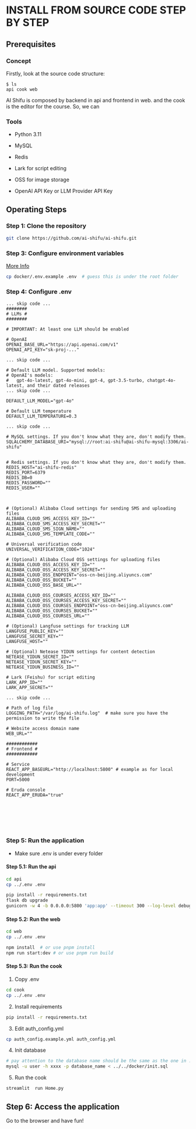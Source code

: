 # INSTALL FROM SOURCE CODE STEP BY STEP
## Prerequisites
### Concept
Firstly, look at the source code structure:
```
$ ls
api cook web
```
AI Shifu is composed by backend in api and frontend in web. and the cook is the editor for the course.
So, we can

### Tools
- Python 3.11
- MySQL
- Redis
- Lark for script editing
- OSS for image storage

- OpenAI API Key or LLM Provider API Key

## Operating Steps

### Step 1: Clone the repository

```bash
git clone https://github.com/ai-shifu/ai-shifu.git
```


### Step 3: Configure environment variables

[More Info](https://github.com/ai-shifu/ai-shifu-docs/blob/main/zh_CN/guides/environment-variables.md)
```bash
cp docker/.env.example .env  # guess this is under the root folder
```

### Step 4: Configure .env
```
... skip code ...
########
# LLMs #
########

# IMPORTANT: At least one LLM should be enabled

# OpenAI
OPENAI_BASE_URL="https://api.openai.com/v1"
OPENAI_API_KEY="sk-proj-..."

... skip code ...

# Default LLM model. Supported models:
# OpenAI's models:
#   gpt-4o-latest, gpt-4o-mini, gpt-4, gpt-3.5-turbo, chatgpt-4o-latest, and their dated releases
... skip code ...

DEFAULT_LLM_MODEL="gpt-4o"

# Default LLM temperature
DEFAULT_LLM_TEMPERATURE=0.3

... skip code ...

# MySQL settings. If you don't know what they are, don't modify them.
SQLALCHEMY_DATABASE_URI="mysql://root:ai-shifu@ai-shifu-mysql:3306/ai-shifu"


# Redis settings. If you don't know what they are, don't modify them.
REDIS_HOST="ai-shifu-redis"
REDIS_PORT=6379
REDIS_DB=0
REDIS_PASSWORD=""
REDIS_USER=""



# (Optional) Alibaba Cloud settings for sending SMS and uploading files
ALIBABA_CLOUD_SMS_ACCESS_KEY_ID=""
ALIBABA_CLOUD_SMS_ACCESS_KEY_SECRET=""
ALIBABA_CLOUD_SMS_SIGN_NAME=""
ALIBABA_CLOUD_SMS_TEMPLATE_CODE=""

# Universal verification code
UNIVERSAL_VERIFICATION_CODE="1024"

# (Optional) Alibaba Cloud OSS settings for uploading files
ALIBABA_CLOUD_OSS_ACCESS_KEY_ID=""
ALIBABA_CLOUD_OSS_ACCESS_KEY_SECRET=""
ALIBABA_CLOUD_OSS_ENDPOINT="oss-cn-beijing.aliyuncs.com"
ALIBABA_CLOUD_OSS_BUCKET=""
ALIBABA_CLOUD_OSS_BASE_URL=""

ALIBABA_CLOUD_OSS_COURSES_ACCESS_KEY_ID=""
ALIBABA_CLOUD_OSS_COURSES_ACCESS_KEY_SECRET=""
ALIBABA_CLOUD_OSS_COURSES_ENDPOINT="oss-cn-beijing.aliyuncs.com"
ALIBABA_CLOUD_OSS_COURSES_BUCKET=""
ALIBABA_CLOUD_OSS_COURSES_URL=""

# (Optional) Langfuse settings for tracking LLM
LANGFUSE_PUBLIC_KEY=""
LANGFUSE_SECRET_KEY=""
LANGFUSE_HOST=""

# (Optional) Netease YIDUN settings for content detection
NETEASE_YIDUN_SECRET_ID=""
NETEASE_YIDUN_SECRET_KEY=""
NETEASE_YIDUN_BUSINESS_ID=""

# Lark (Feishu) for script editing
LARK_APP_ID=""
LARK_APP_SECRET=""

... skip code ...

# Path of log file
LOGGING_PATH="/var/log/ai-shifu.log"  # make sure you have the permission to write the file

# Website access domain name
WEB_URL=""

############
# Frontend #
############

# Service
REACT_APP_BASEURL="http://localhost:5800" # example as for local development
PORT=5000

# Eruda console
REACT_APP_ERUDA="true"







```

### Step 5: Run the application
* Make sure .env is under every folder

#### Step 5.1: Run the api
```bash
cd api
cp ../.env .env

pip install -r requirements.txt
flask db upgrade
gunicorn -w 4 -b 0.0.0.0:5800 'app:app' --timeout 300 --log-level debug --access-logfile /var/log/app.log --capture-output
```

#### Step 5.2: Run the web
```bash
cd web
cp ../.env .env

npm install  # or use pnpm install
npm run start:dev # or use pnpm run build
```

#### Step 5.3: Run the cook
1. Copy .env
```bash
cd cook
cp ../.env .env
```

2. Install requirements
```bash
pip install -r requirements.txt
```

3. Edit auth_config.yml
```bash
cp auth_config.example.yml auth_config.yml
```
4. Init database
```bash
# pay attention to the database name should be the same as the one in .env
mysql -u user -h xxxx -p database_name < ../../docker/init.sql
```

5. Run the cook
```bash
streamlit  run Home.py
```

## Step 6: Access the application
Go to the browser and have fun!                            
